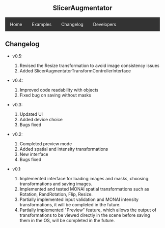 <center> <h2>SlicerAugmentator</h2></center>

<style>
.navbar {
  list-style-type: none;
  margin: 0;
  padding: 0;
  overflow: hidden;
  background-color: #333;
}

.navbar li {  /* Target nested elements within the navbar */
  float: left;
}

.navbar li a {  /* Target links within the navbar */
  display: block;
  color: white;
  text-align: center;
  padding: 14px 16px;
  text-decoration: none;
}

/* Change the link color to #111 (black) on hover */
li a:hover {
  background-color: #111;
}
</style>

<ul class="navbar">
  <li><a href="https://ciroraggio.github.io/SlicerAugmentator/index">Home</a></li>
  <li><a href="https://ciroraggio.github.io/SlicerAugmentator/examples">Examples</a></li>
  <li><a href="https://ciroraggio.github.io/SlicerAugmentator/changelog">Changelog</a></li>
  <li><a href="https://ciroraggio.github.io/SlicerAugmentator/developers">Developers</a></li>
</ul>

## Changelog
 - v0.5:
   1. Revised the Resize transformation to avoid image consistency issues
   2. Added SlicerAugmentatorTransformControllerInterface
   
 - v0.4:
   1. Improved code readability with objects
   2. Fixed bug on saving without masks
   
 - v0.3:
    1. Updated UI
    2. Added device choice
    3. Bugs fixed
    
 - v0.2:
    1. Completed preview mode 
    2. Added spatial and intensity transformations
    3. New interface
    4. Bugs fixed
    
 - v0.1:
    1.  Implemented interface for loading images and masks, choosing transformations and saving images.
    2.  Implemented and tested MONAI spatial transformations such as Rotation, RandRotation, Flip, Resize.
    3.  Partially implemented input validation and MONAI intensity transformations, it will be completed in the future.
    4.  Partially implemented "Preview" feature, which allows the output of transformations to be viewed directly in the scene before saving them in the OS, will be completed in the future.